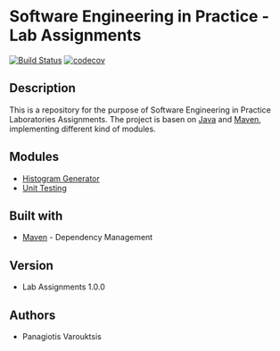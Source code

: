 # Software Engineering in Practice - Lab Assignments
[![Build Status](https://travis-ci.com/pvarouktsis/lab-assignment-2.svg?token=czkrDp71F5Y19UwVWgqF&branch=master)](https://travis-ci.com/pvarouktsis/lab-assignment-2)
[![codecov](https://codecov.io/gh/pvarouktsis/lab-assignment-2/branch/master/graph/badge.svg?token=10GHXIIT5Y)](https://codecov.io/gh/pvarouktsis/lab-assignment-2)

## Description
This is a repository for the purpose of Software Engineering in Practice Laboratories Assignments. The project
is basen on [Java](https://www.oracle.com/java/technologies/javase-downloads.html) and [Maven](https://maven.apache.org/), implementing different kind of modules.

## Modules
- [Histogram Generator](./seip2020_practical_assignments/gradeshistogram/)
- [Unit Testing](./seip2020_practical_assignments/unittesting/)

## Built with
- [Maven](https://maven.apache.org/) \- Dependency Management

## Version
- Lab Assignments 1.0.0

## Authors
- Panagiotis Varouktsis

